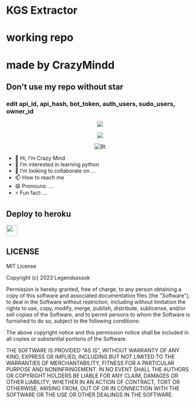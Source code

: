 # KGS Extractor
# working repo
# made by CrazyMindd

## Don't use my repo without star

### edit api_id, api_hash, bot_token, auth_users, sudo_users, owner_id


<p align="center">
  <a href="https://github.com/CrazyMindd/readme-typing-svg">
    <img src="https://readme-typing-svg.demolab.com/?lines=CRAZY%20MIND&font=Fira%20SemiBold&center=true&width=480&height=45&color=ff0000&vCenter=true&pause=1000&size=40" /></a>
</p>
<p align="center">
  <a href="https://github.com/CrazyMindd/readme-typing-svg">
    <img src="https://readme-typing-svg.demolab.com/?lines=App%20and%20BOT%20developer;2%2B%20years%20of%20coding%20experience;Always%20learning%20new%20things&font=Fira%20Code&center=true&width=500&height=45&color=f75c7e&vCenter=true&pause=1000&size=22" /></a>
</p>


<p align="center"><img src="https://github.com/CrazyMindd/CrazyMindd/assets/158000808/9264e6d9-77f5-46f1-bbf9-ff3db03de91b.gif" alt="Bt">



- 👋 Hi, I’m Crazy Mind
- 👀 I’m interested in learning python
- 💞️ I’m looking to collaborate on ...
- 📫 How to reach me 
- 😄 Pronouns: ...
- ⚡ Fun fact: ...

<!---
CrazyMindd/CrazyMindd is a ✨ special ✨ repository because its `README.md` (this file) appears on your GitHub profile.
You can click the Preview link to take a look at your changes.
--->


## Deploy to heroku

<a href="https://heroku.com/deploy?template=https://github.com/Radhebhaixyz/KGS-Extractor.git">
     <img height="30px" src="https://img.shields.io/badge/Deploy%20To%20Heroku-blueviolet?style=for-the-badge&logo=heroku">
</a>



## LICENSE
 
  MIT License

Copyright (c) 2023 Legendssssok

Permission is hereby granted, free of charge, to any person obtaining a copy
of this software and associated documentation files (the "Software"), to deal
in the Software without restriction, including without limitation the rights
to use, copy, modify, merge, publish, distribute, sublicense, and/or sell
copies of the Software, and to permit persons to whom the Software is
furnished to do so, subject to the following conditions:

The above copyright notice and this permission notice shall be included in all
copies or substantial portions of the Software.

THE SOFTWARE IS PROVIDED "AS IS", WITHOUT WARRANTY OF ANY KIND, EXPRESS OR
IMPLIED, INCLUDING BUT NOT LIMITED TO THE WARRANTIES OF MERCHANTABILITY,
FITNESS FOR A PARTICULAR PURPOSE AND NONINFRINGEMENT. IN NO EVENT SHALL THE
AUTHORS OR COPYRIGHT HOLDERS BE LIABLE FOR ANY CLAIM, DAMAGES OR OTHER
LIABILITY, WHETHER IN AN ACTION OF CONTRACT, TORT OR OTHERWISE, ARISING FROM,
OUT OF OR IN CONNECTION WITH THE SOFTWARE OR THE USE OR OTHER DEALINGS IN THE
SOFTWARE.
